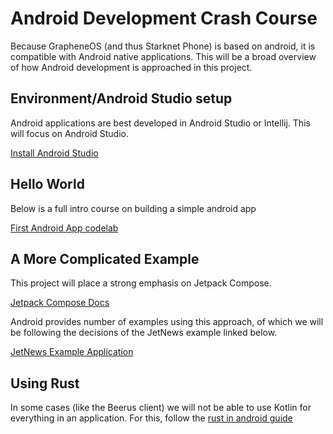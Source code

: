 
# Android Development Crash Course 

Because GrapheneOS (and thus Starknet Phone) is based on android, it is compatible 
with Android native applications. This will be a broad overview of how Android 
development is approached in this project. 

## Environment/Android Studio setup

Android applications are best developed in Android Studio or Intellij. This will 
focus on Android Studio.

[Install Android Studio](https://developer.android.com/studio)

## Hello World 

Below is a full intro course on building a simple android app 

[First Android App codelab](https://developer.android.com/codelabs/basic-android-kotlin-compose-first-app#0)

## A More Complicated Example 

This project will place a strong emphasis on Jetpack Compose. 

[Jetpack Compose Docs](https://developer.android.com/develop/ui/compose/documentation)

Android provides number of examples using this approach, of which we will be 
following the decisions of the JetNews example linked below. 

[JetNews Example Application](https://github.com/android/compose-samples/tree/main/JetNews)

## Using Rust 

In some cases (like the Beerus client) we will not be able to use Kotlin for everything in an 
application. For this, follow the [rust in android guide](./rust-in-android.md)
